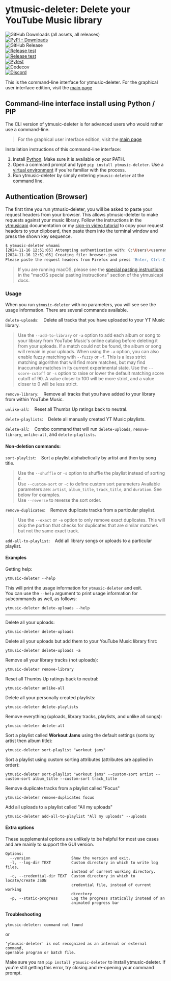 # ytmusic-deleter: Delete your YouTube Music library
![GitHub Downloads (all assets, all releases)](https://img.shields.io/github/downloads/apastel/ytmusic-deleter/total?label=.exe%20Downloads)  
[![PyPI - Downloads](https://img.shields.io/pypi/dm/ytmusic-deleter?logo=pypi&logoColor=yellow&label=PyPI%20Downloads)](https://pypi.org/project/ytmusic-deleter/)  
![GitHub Release](https://img.shields.io/github/v/release/apastel/ytmusic-deleter)  
[![Release test](https://github.com/apastel/ytmusic-deleter/actions/workflows/build-exe.yml/badge.svg)](https://github.com/apastel/ytmusic-deleter/actions/workflows/build-exe.yml)  
[![Release test](https://github.com/apastel/ytmusic-deleter/actions/workflows/build-deb.yml/badge.svg)](https://github.com/apastel/ytmusic-deleter/actions/workflows/build-deb.yml)  
[![Pytest](https://github.com/apastel/ytmusic-deleter/actions/workflows/pytest.yml/badge.svg)](https://github.com/apastel/ytmusic-deleter/actions/workflows/pytest.yml)  
![Codecov](https://img.shields.io/codecov/c/github/apastel/ytmusic-deleter?color=green)  
[![Discord](https://img.shields.io/discord/1156973782741827686?logo=discord)](https://discord.gg/M9t5H8njrM)

This is the command-line interface for ytmusic-deleter. For the graphical user interface edition, visit the [main page](https://github.com/apastel/ytmusic-deleter)

## Command-line interface install using Python / PIP
The CLI version of ytmusic-deleter is for advanced users who would rather use a command-line.
> For the graphical user interface edition, visit the [main page](https://github.com/apastel/ytmusic-deleter)

Installation instructions of this command-line interface:
1. Install [Python](https://www.python.org/downloads/). Make sure it is available on your PATH.
1. Open a command prompt and type `pip install ytmusic-deleter`. Use a [virtual environment](https://virtualenv.pypa.io/en/latest/) if you're familiar with the process.
1. Run ytmusic-deleter by simply entering `ytmusic-deleter` at the command line.

## Authentication (Browser)

The first time you run ytmusic-deleter, you will be asked to paste your request headers from your browser.
This allows ytmusic-deleter to make requests against your music library. Follow the instructions in the 
[ytmusicapi](https://ytmusicapi.readthedocs.io/en/stable/setup/browser.html#copy-authentication-headers) documentation
or my [sign-in video tutorial](https://youtu.be/FZ7gaMTUYN4) to copy your request headers to your clipboard, then paste
them into the terminal window and press the shown key sequence.

```sh
$ ytmusic-deleter whoami
[2024-11-16 12:51:05] Attempting authentication with: C:\Users\<username>\AppData\Roaming\YTMusic_Deleter\browser.json
[2024-11-16 12:51:05] Creating file: browser.json
Please paste the request headers from Firefox and press 'Enter, Ctrl-Z, Enter' to continue:
```
> If you are running macOS, please see the [special pasting instructions](https://ytmusicapi.readthedocs.io/en/stable/setup/browser.html#using-the-headers-in-your-project)
in the "macOS special pasting instructions" section of the ytmusicapi docs.


### Usage
When you run `ytmusic-deleter` with no parameters, you will see see the usage information. There are several commands available.

`delete-uploads`:&nbsp;&nbsp;&nbsp;&nbsp;Delete all tracks that you have uploaded to your YT Music library.

>Use the `--add-to-library` or `-a` option to add each album or song to your library from YouTube Music's online catalog before deleting it from your uploads. If a match could not be found, the album or song will remain in your uploads.
When using the `-a` option, you can also enable fuzzy matching with `--fuzzy` or `-f`. This is a less strict matching algorithm that will find more matches,
but may find inaccurrate matches in its current experimental state. Use the `--score-cutoff` or `-s` option to raise or lower the default matching score cutoff of 90. A value closer to 100 will be more strict, and a value closer to 0 will be less strict.

`remove-library`:&nbsp;&nbsp;&nbsp;&nbsp;Remove all tracks that you have added to your library from within YouTube Music.

`unlike-all`:&nbsp;&nbsp;&nbsp;&nbsp;Reset all Thumbs Up ratings back to neutral.

`delete-playlists`:&nbsp;&nbsp;&nbsp;&nbsp;Delete all manually created YT Music playlists.

`delete-all`:&nbsp;&nbsp;&nbsp;&nbsp;Combo command that will run `delete-uploads`, `remove-library`, `unlike-all`, and `delete-playlists`.
#### Non-deletion commands:
`sort-playlist`:&nbsp;&nbsp;&nbsp;&nbsp;Sort a playlist alphabetically by artist and then by song title.

>Use the `--shuffle` or `-s` option to shuffle the playlist instead of sorting it.  
Use `--custom-sort` or `-c` to define custom sort parameters Available parameters are: `artist`, `album_title`, `track_title`, and `duration`. See below for examples.  
Use `--reverse` to reverse the sort order.

`remove-duplicates`:&nbsp;&nbsp;&nbsp;&nbsp;Remove duplicate tracks from a particular playlist.

>Use the `--exact` or `-e` option to only remove exact duplicates. This will skip the portion
that checks for duplicates that are similar matches but not the same exact track.

`add-all-to-playlist`:&nbsp;&nbsp;&nbsp;&nbsp;Add all library songs or uploads to a particular playlist.
#### Examples

Getting help:
```
ytmusic-deleter --help
```
This will print the usage information for `ytmusic-deleter` and exit.  
You can use the `--help` argument to print usage information for subcommands as well, as follows:
```
ytmusic-deleter delete-uploads --help
```
---
Delete all your uploads:
```
ytmusic-deleter delete-uploads
```
Delete all your uploads but add them to your YouTube Music library first:
```
ytmusic-deleter delete-uploads -a
```
Remove all your library tracks (not uploads):
```
ytmusic-deleter remove-library
```
Reset all Thumbs Up ratings back to neutral:
```
ytmusic-deleter unlike-all
```
Delete all your personally created playlists:
```
ytmusic-deleter delete-playlists
```
Remove everything (uploads, library tracks, playlists, and unlike all songs):
```
ytmusic-deleter delete-all
```
Sort a playlist called **Workout Jams** using the default settings (sorts by artist then album title):
```
ytmusic-deleter sort-playlist "workout jams"
```

Sort a playlist using custom sorting attributes (attributes are applied in order):
```
ytmusic-deleter sort-playlist "workout jams" --custom-sort artist --custom-sort album_title --custom-sort track_title
```

Remove duplicate tracks from a playlist called "Focus"
```
ytmusic-deleter remove-duplicates focus
```

Add all uploads to a playlist called "All my uploads"
```
ytmusic-deleter add-all-to-playlist "All my uploads" --uploads
```

#### Extra options
These supplemental options are unlikely to be helpful for most use cases and are mainly to support the GUI version.
```
Options:
  --version                  Show the version and exit.
  -l, --log-dir TEXT         Custom directory in which to write log files,
                             instead of current working directory.
  -c, --credential-dir TEXT  Custom directory in which to locate/create JSON
                             credential file, instead of current working
                             directory
  -p, --static-progress      Log the progress statically instead of an
                             animated progress bar
```
#### Troubleshooting
```
ytmusic-deleter: command not found
```
or
```
'ytmusic-deleter' is not recognized as an internal or external command,
operable program or batch file.
```
Make sure you ran `pip install ytmusic-deleter` to install ytmusic-deleter. If you're still getting this error, try closing and re-opening your command prompt.
